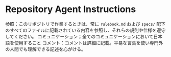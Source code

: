 # Repository Agent Instructions

参照：このリポジトリで作業するときは、常に `rulebook.md` および `specs/` 配下のすべてのファイルに記載されている内容を参照し、それらの規則や仕様を遵守してください。
コミュニケーション；全てのコミュニケーションにおいて日本語を使用すること
コメント：コメントは詳細に記載。平易な言葉を使い専門外の人間でも理解できる記述を心がける。

